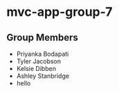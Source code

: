 # mvc-app-group-7

## Group Members
- Priyanka Bodapati
- Tyler Jacobson
- Kelsie Dibben
- Ashley Stanbridge
- hello
